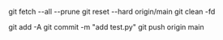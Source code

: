 git fetch --all --prune
git reset --hard origin/main
git clean -fd

git add -A
git commit -m "add test.py"
git push origin main
